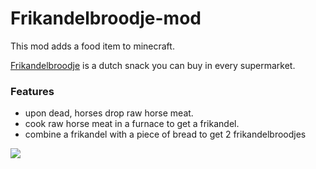 # Frikandelbroodje-mod
This mod adds a food item to minecraft.

[Frikandelbroodje](https://www.google.com/search?q=frikandelbroodje&tbm=isch&cshid=1638745950387140#imgrc=hveDt9XA7os_CM) is a dutch snack you can buy in every supermarket.
### Features
* upon dead, horses drop raw horse meat.
* cook raw horse meat in a furnace to get a frikandel.
* combine a frikandel with a piece of bread to get 2 frikandelbroodjes

![](https://user-images.githubusercontent.com/53093908/144768384-a306070a-193a-4b00-a371-046e12c33181.png)
